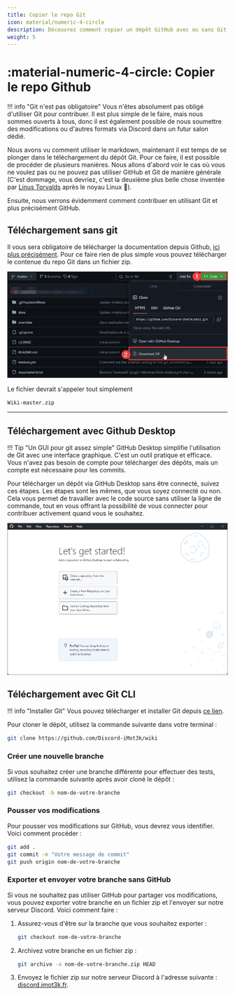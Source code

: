 ```yaml
---
title: Copier le repo Git
icon: material/numeric-4-circle
description: Découvrez comment copier un dépôt GitHub avec ou sans Git pour contribuer efficacement.
weight: 5
---
```


# :material-numeric-4-circle: Copier le repo Github

!!! info "Git n'est pas obligatoire"
    Vous n'êtes absolument pas obligé d'utiliser Git pour contribuer. Il est plus simple de le faire, mais nous sommes ouverts à tous, donc il est également possible de nous soumettre des modifications ou d'autres formats via Discord dans un futur salon dédié.

Nous avons vu comment utiliser le markdown, maintenant il est temps de se plonger dans le téléchargement du dépôt Git. Pour ce faire, il est possible de procéder de plusieurs manières. Nous allons d'abord voir le cas où vous ne voulez pas ou ne pouvez pas utiliser GitHub et Git de manière générale (C'est dommage, vous devriez, c'est la deuxième plus belle chose inventée par [Linus Torvalds](https://fr.wikipedia.org/wiki/Linus_Torvalds) après le noyau Linux 🐧).

Ensuite, nous verrons évidemment comment contribuer en utilisant Git et plus précisément GitHub.

## Téléchargement sans git

Il vous sera obligatoire de télécharger la documentation depuis Github, [ici plus précisément](https://github.com/Discord-iMot3k/wiki). Pour ce faire rien de plus simple vous pouvez télécharger le contenue du repo Git dans un fichier zip.

![Télécharger en ZIP](../img/git_zip_download.webp)

Le fichier devrait s'appeler tout simplement 
```Text
Wiki-master.zip
```
---

## Téléchargement avec Github Desktop
!!! Tip "Un GUI pour git assez simple"
    GitHub Desktop simplifie l'utilisation de Git avec une interface graphique. C'est un outil pratique et efficace. Vous n'avez pas besoin de compte pour télécharger des dépôts, mais un compte est nécessaire pour les commits.

Pour télécharger un dépôt via GitHub Desktop sans être connecté, suivez ces étapes. Les étapes sont les mêmes, que vous soyez connecté ou non. Cela vous permet de travailler avec le code source sans utiliser la ligne de commande, tout en vous offrant la possibilité de vous connecter pour contribuer activement quand vous le souhaitez.

![Télécharger le repo depuis Github Desktop](../img/download_repo_github_desktop.webp)

## Téléchargement avec Git CLI

!!! info "Installer Git"
    Vous pouvez télécharger et installer Git depuis [ce lien](https://git-scm.com/).

Pour cloner le dépôt, utilisez la commande suivante dans votre terminal :

```bash
git clone https://github.com/Discord-iMot3k/wiki
```

### Créer une nouvelle branche

Si vous souhaitez créer une branche différente pour effectuer des tests, utilisez la commande suivante après avoir cloné le dépôt :

```bash
git checkout -b nom-de-votre-branche
```

### Pousser vos modifications

Pour pousser vos modifications sur GitHub, vous devrez vous identifier. Voici comment procéder :

```bash
git add .
git commit -m "Votre message de commit"
git push origin nom-de-votre-branche
```

### Exporter et envoyer votre branche sans GitHub

Si vous ne souhaitez pas utiliser GitHub pour partager vos modifications, vous pouvez exporter votre branche en un fichier zip et l'envoyer sur notre serveur Discord. Voici comment faire :

1. Assurez-vous d'être sur la branche que vous souhaitez exporter :

    ```bash
    git checkout nom-de-votre-branche
    ```

2. Archivez votre branche en un fichier zip :

    ```bash
    git archive -o nom-de-votre-branche.zip HEAD
    ```

3. Envoyez le fichier zip sur notre serveur Discord à l'adresse suivante : [discord.imot3k.fr](https://discord.imot3k.fr).


